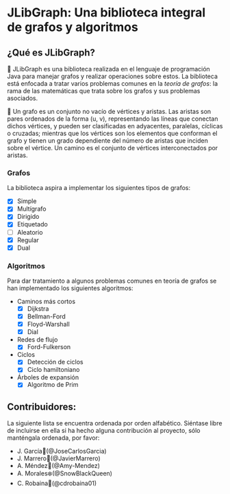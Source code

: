 # JLibGraph: Una biblioteca integral de grafos y algoritmos

## ¿Qué es JLibGraph?

:small_blue_diamond: JLibGraph es una biblioteca realizada en el lenguaje de programación Java para manejar grafos y realizar operaciones sobre estos. La biblioteca está enfocada a tratar varios problemas comunes en la *teoría de grafos*: la rama de las matemáticas que trata sobre los grafos y sus problemas asociados.

:small_blue_diamond: Un grafo es un conjunto no vacío de vértices y aristas. Las aristas son pares ordenados de la forma (u, v), representando las líneas que conectan dichos vértices, y pueden ser clasificadas en adyacentes, paralelas, cíclicas o cruzadas; mientras que los vértices son los elementos que conforman el grafo y tienen un grado dependiente del número de aristas que inciden sobre el vértice. Un camino es el conjunto de vértices interconectados por aristas. 

### Grafos

La biblioteca aspira a implementar los siguientes tipos de grafos:

- [X] Simple
- [X] Multígrafo 
- [X] Dirigido 
- [X] Etiquetado 
- [ ] Aleatorio 
- [X] Regular 
- [X] Dual 

### Algoritmos

Para dar tratamiento a algunos problemas comunes en teoría de grafos se han implementado los siguientes algoritmos:

- Caminos más cortos
  - [X] Dijkstra
  - [X] Bellman-Ford
  - [X] Floyd-Warshall
  - [X] Dial
- Redes de flujo
  - [X] Ford-Fulkerson
- Ciclos
  - [X] Detección de ciclos
  - [X] Ciclo hamiltoniano
- Árboles de expansión
  - [X] Algoritmo de Prim

## Contribuidores:

La siguiente lista se encuentra ordenada por orden alfabético. Siéntase libre de incluirse en ella si ha hecho alguna contribución al proyecto, sólo manténgala ordenada, por favor:

- J. García:mango:(@JoseCarlosGarcia)
- J. Marrero:robot:(@JavierMarrero)
- A. Méndez:watermelon:(@Amy-Mendez)
- A. Morales:snowflake:(@SnowBlackQueen)
- C. Robaina:evergreen_tree:(@cdrobaina01)

